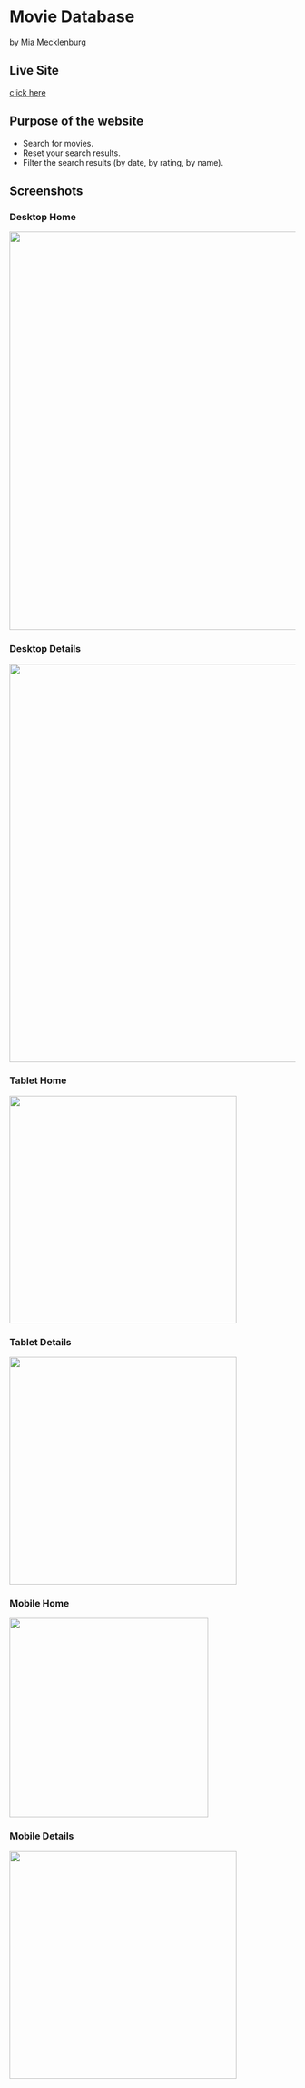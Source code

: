 # Movie Database

by [Mia Mecklenburg](https://github.com/MiaMarmeladenbrot)

## Live Site

[click here](https://wanderwetter.vercel.app/)

## Purpose of the website

- Search for movies.
- Reset your search results.
- Filter the search results (by date, by rating, by name).

## Screenshots

### Desktop Home

<img src="./public/img/screenshots/DesktopHome.png" width="700px" /><br/>

### Desktop Details

<img src="./public/img/screenshots/DesktopDetails.png" width="700px"><br/>

### Tablet Home

<img src="./public/img/screenshots/TabletHome.png" width="400px"><br/>

### Tablet Details

<img src="./public/img/screenshots/TabletDetails.png" width="400px"><br/>

### Mobile Home

<img src="./public/img/screenshots/MobileHome.png" width="350px"><br/>

### Mobile Details

<img src="./public/img/screenshots/MobileDetails.png" width="400px"><br/>
